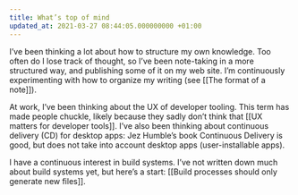 ```yaml
---
title: What’s top of mind
updated_at: 2021-03-27 08:44:05.000000000 +01:00
---
```



I’ve been thinking a lot about how to structure my own knowledge. Too often do I lose track of thought, so I’ve been note-taking in a more structured way, and publishing some of it on my web site. I’m continuously experimenting with how to organize my writing (see [[The format of a note]]).

At work, I’ve been thinking about the UX of developer tooling. This term has made people chuckle, likely because they sadly don’t think that [[UX matters for developer tools]]. I’ve also been thinking about continuous delivery (CD) for desktop apps: Jez Humble’s book Continuous Delivery is good, but does not take into account desktop apps (user-installable apps).

I have a continuous interest in build systems. I’ve not written down much about build systems yet, but here’s a start: [[Build processes should only generate new files]].